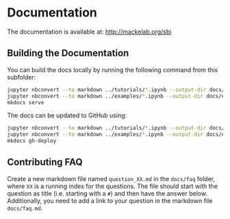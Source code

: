 # Documentation

The documentation is available at: <http://mackelab.org/sbi>

## Building the Documentation

You can build the docs locally by running the following command from this subfolder:

```bash
jupyter nbconvert --to markdown ../tutorials/*.ipynb --output-dir docs/tutorial/
jupyter nbconvert --to markdown ../examples/*.ipynb --output-dir docs/examples/
mkdocs serve
```

The docs can be updated to GitHub using:

```bash
jupyter nbconvert --to markdown ../tutorials/*.ipynb --output-dir docs/tutorial/
jupyter nbconvert --to markdown ../examples/*.ipynb --output-dir docs/examples/
mkdocs gh-deploy
```

## Contributing FAQ

Create a new markdown file named `question_XX.md` in the `docs/faq` folder, where `XX`
is a running index for the questions. The file should start with the question as title
(i.e. starting with a `#`) and then have the answer below. Additionally, you need to
add a link to your question in the markdown file `docs/faq.md`.
